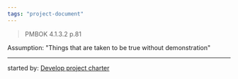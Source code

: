 ```yaml
---
tags: "project-document"
---
```


> PMBOK 4.1.3.2 p.81 

Assumption: "Things that are taken to be true without demonstration"

----

started by: [Develop project charter](Develop%20project%20charter.md)

